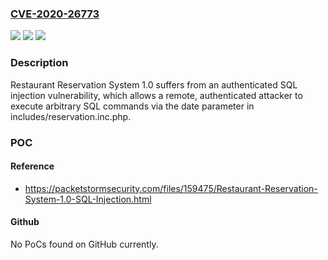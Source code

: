 ### [CVE-2020-26773](https://cve.mitre.org/cgi-bin/cvename.cgi?name=CVE-2020-26773)
![](https://img.shields.io/static/v1?label=Product&message=n%2Fa&color=blue)
![](https://img.shields.io/static/v1?label=Version&message=n%2Fa&color=blue)
![](https://img.shields.io/static/v1?label=Vulnerability&message=n%2Fa&color=brighgreen)

### Description

Restaurant Reservation System 1.0 suffers from an authenticated SQL injection vulnerability, which allows a remote, authenticated attacker to execute arbitrary SQL commands via the date parameter in includes/reservation.inc.php.

### POC

#### Reference
- https://packetstormsecurity.com/files/159475/Restaurant-Reservation-System-1.0-SQL-Injection.html

#### Github
No PoCs found on GitHub currently.


